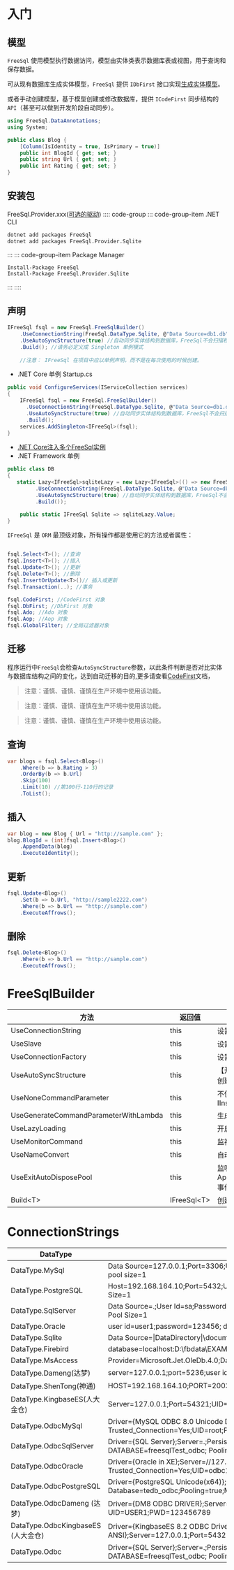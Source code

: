 # 入门

## 模型

`FreeSql` 使用模型执行数据访问，模型由实体类表示数据库表或视图，用于查询和保存数据。

可从现有数据库生成实体模型，`FreeSql` 提供 `IDbFirst` 接口实现[生成实体模型](db-first.md)。

或者手动创建模型，基于模型创建或修改数据库，提供 `ICodeFirst` 同步结构的 `API`（甚至可以做到开发阶段自动同步）。

```csharp
using FreeSql.DataAnnotations;
using System;

public class Blog {
    [Column(IsIdentity = true, IsPrimary = true)]
    public int BlogId { get; set; }
    public string Url { get; set; }
    public int Rating { get; set; }
}
```


## 安装包
FreeSql.Provider.xxx([可选的驱动](install.md))
:::: code-group
::: code-group-item .NET CLI
```bash
dotnet add packages FreeSql
dotnet add packages FreeSql.Provider.Sqlite
```
:::
::: code-group-item Package Manager
```bash
Install-Package FreeSql
Install-Package FreeSql.Provider.Sqlite
```
:::
::::
## 声明
```csharp
IFreeSql fsql = new FreeSql.FreeSqlBuilder()
    .UseConnectionString(FreeSql.DataType.Sqlite, @"Data Source=db1.db")
    .UseAutoSyncStructure(true) //自动同步实体结构到数据库，FreeSql不会扫描程序集，只有CRUD时才会生成表。
    .Build(); //请务必定义成 Singleton 单例模式
    
    //注意： IFreeSql 在项目中应以单例声明，而不是在每次使用的时候创建。
```

- .NET Core 单例
Startup.cs
```csharp
public void ConfigureServices(IServiceCollection services)
{
    IFreeSql fsql = new FreeSql.FreeSqlBuilder()
      .UseConnectionString(FreeSql.DataType.Sqlite, @"Data Source=db1.db")
      .UseAutoSyncStructure(true) //自动同步实体结构到数据库，FreeSql不会扫描程序集，只有CRUD时才会生成表。
      .Build();
    services.AddSingleton<IFreeSql>(fsql);
}
```
- [.NET Core注入多个FreeSql实例](https://github.com/dotnetcore/FreeSql/issues/44)
- .NET Framework 单例
```csharp
public class DB
{
   static Lazy<IFreeSql>sqliteLazy = new Lazy<IFreeSql>(() => new FreeSql.FreeSqlBuilder()
         .UseConnectionString(FreeSql.DataType.Sqlite, @"Data Source=db1.db")
         .UseAutoSyncStructure(true) //自动同步实体结构到数据库，FreeSql不会扫描程序集，只有CRUD时才会生成表。
         .Build());

    public static IFreeSql Sqlite => sqliteLazy.Value;
}
```

`IFreeSql` 是 `ORM` 最顶级对象，所有操作都是使用它的方法或者属性：

```c#

fsql.Select<T>(); //查询
fsql.Insert<T>(); //插入
fsql.Update<T>(); //更新
fsql.Delete<T>(); //删除
fsql.InsertOrUpdate<T>()// 插入或更新
fsql.Transaction(..); //事务

fsql.CodeFirst; //CodeFirst 对象
fsql.DbFirst; //DbFirst 对象
fsql.Ado; //Ado 对象
fsql.Aop; //Aop 对象
fsql.GlobalFilter; //全局过滤器对象
```

## 迁移

程序运行中`FreeSql`会检查`AutoSyncStructure`参数，以此条件判断是否对比实体与数据库结构之间的变化，达到自动迁移的目的,更多请查看[CodeFirst](code-first.md)文档，

> 注意：谨慎、谨慎、谨慎在生产环境中使用该功能。

> 注意：谨慎、谨慎、谨慎在生产环境中使用该功能。

> 注意：谨慎、谨慎、谨慎在生产环境中使用该功能。

## 查询

```csharp
var blogs = fsql.Select<Blog>()
    .Where(b => b.Rating > 3)
    .OrderBy(b => b.Url)
    .Skip(100)
    .Limit(10) //第100行-110行的记录
    .ToList();
```

## 插入

```csharp
var blog = new Blog { Url = "http://sample.com" };
blog.BlogId = (int)fsql.Insert<Blog>()
    .AppendData(blog)
    .ExecuteIdentity();
```

## 更新

```csharp
fsql.Update<Blog>()
    .Set(b => b.Url, "http://sample2222.com")
    .Where(b => b.Url == "http://sample.com")
    .ExecuteAffrows();
```

## 删除

```csharp
fsql.Delete<Blog>()
    .Where(b => b.Url == "http://sample.com")
    .ExecuteAffrows();
```

# FreeSqlBuilder

| 方法                                  | 返回值        | 说明                                                                                          |
| ------------------------------------- | ------------- | --------------------------------------------------------------------------------------------- |
| UseConnectionString                   | this          | 设置连接串                                                                                    |
| UseSlave                              | this          | 设置从数据库，支持多个                                                                        |
| UseConnectionFactory                  | this          | 设置自定义数据库连接对象（放弃内置对象连接池技术）                                            |
| UseAutoSyncStructure                  | this          | 【开发环境必备】自动同步实体结构到数据库，程序运行中检查实体创建或修改表结构                  |
| UseNoneCommandParameter               | this          | 不使用命令参数化执行，针对 Insert/Update，也可临时使用 IInsert/IUpdate.NoneParameter()        |
| UseGenerateCommandParameterWithLambda | this          | 生成命令参数化执行，针对 lambda 表达式解析                                                    |
| UseLazyLoading                        | this          | 开启延时加载功能                                                                              |
| UseMonitorCommand                     | this          | 监视全局 SQL 执行前后                                                                         |
| UseNameConvert                        | this          | 自动转换名称 Entity -\> Db                                                                    |
| UseExitAutoDisposePool                | this          | 监听 AppDomain.CurrentDomain.ProcessExit/Console.CancelKeyPress 事件自动释放连接池 (默认true) |
| Build\<T\>                            | IFreeSql\<T\> | 创建一个 IFreeSql 对象，注意：单例设计，不要重复创建                                          |

# ConnectionStrings

| DataType                           | ConnectionString                                                                                                                                                                                |
| ---------------------------------- | ----------------------------------------------------------------------------------------------------------------------------------------------------------------------------------------------- |
| DataType.MySql                     | Data Source=127.0.0.1;Port=3306;User ID=root;Password=root; Initial Catalog=cccddd;Charset=utf8; SslMode=none;Min pool size=1                                                                   |
| DataType.PostgreSQL                | Host=192.168.164.10;Port=5432;Username=postgres;Password=123456; Database=tedb;Pooling=true;Minimum Pool Size=1                                                                                 |
| DataType.SqlServer                 | Data Source=.;User Id=sa;Password=123456;Initial Catalog=freesqlTest;TrustServerCertificate=true;Pooling=true;Min Pool Size=1                                                                   |
| DataType.Oracle                    | user id=user1;password=123456; data source=//127.0.0.1:1521/XE;Pooling=true;Min Pool Size=1                                                                                                     |
| DataType.Sqlite                    | Data Source=\|DataDirectory\|\document.db; Attachs=xxxtb.db; Pooling=true;Min Pool Size=1                                                                                                       |
| DataType.Firebird                  | database=localhost:D:\fbdata\EXAMPLES.fdb;user=sysdba;password=123456                                                                                                                           |
| DataType.MsAccess                  | Provider=Microsoft.Jet.OleDb.4.0;Data Source=d:/accdb/2003.mdb                                                                                                                                  |
| DataType.Dameng(达梦)              | server=127.0.0.1;port=5236;user id=2user;password=123456789;database=2user;poolsize=5                                                                                                           |
| DataType.ShenTong(神通)            | HOST=192.168.164.10;PORT=2003;DATABASE=OSRDB;USERNAME=SYSDBA;PASSWORD=szoscar55;MAXPOOLSIZE=2                                                                                                   |
| DataType.KingbaseES(人大金仓)      | Server=127.0.0.1;Port=54321;UID=USER2;PWD=123456789;database=TEST;MAXPOOLSIZE=2                                                                                                                 |
| DataType.OdbcMySql                 | Driver={MySQL ODBC 8.0 Unicode Driver}; Server=127.0.0.1;Persist Security Info=False; Trusted_Connection=Yes;UID=root;PWD=root; DATABASE=cccddd_odbc;Charset=utf8; SslMode=none;Min Pool Size=1 |
| DataType.OdbcSqlServer             | Driver={SQL Server};Server=.;Persist Security Info=False; Trusted_Connection=Yes;Integrated Security=True; DATABASE=freesqlTest_odbc; Pooling=true;Min Pool Size=1                              |
| DataType.OdbcOracle                | Driver={Oracle in XE};Server=//127.0.0.1:1521/XE; Persist Security Info=False; Trusted_Connection=Yes;UID=odbc1;PWD=123456; Min Pool Size=1                                                     |
| DataType.OdbcPostgreSQL            | Driver={PostgreSQL Unicode(x64)};Server=192.168.164.10; Port=5432;UID=postgres;PWD=123456; Database=tedb_odbc;Pooling=true;Min Pool Size=1                                                      |
| DataType.OdbcDameng (达梦)         | Driver={DM8 ODBC DRIVER};Server=127.0.0.1:5236; Persist Security Info=False; Trusted_Connection=Yes; UID=USER1;PWD=123456789                                                                    |
| DataType.OdbcKingbaseES (人大金仓) | Driver={KingbaseES 8.2 ODBC Driver ANSI};Server=127.0.0.1;Port=54321;UID=USER2;PWD=123456789;database=TEST                                                                                      |
| DataType.Odbc                      | Driver={SQL Server};Server=.;Persist Security Info=False; Trusted_Connection=Yes;Integrated Security=True; DATABASE=freesqlTest_odbc; Pooling=true;Min pool size=1                              |

